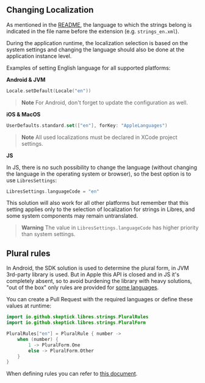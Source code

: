 ## Changing Localization

As mentioned in the [README](../README.md#strings), the language to which the strings belong
is indicated in the file name before the extension (e.g. `strings_en.xml`).

During the application runtime, the localization selection is based on the system settings
and changing the language should also be done at the application instance level.

Examples of setting English language for all supported platforms:

**Android & JVM**
```kotlin
Locale.setDefault(Locale("en"))
```
> **Note**
> For Android, don't forget to update the configuration as well.

**iOS & MacOS**
```swift
UserDefaults.standard.set(["en"], forKey: "AppleLanguages")
```
> **Note**
> All used localizations must be declared in XCode project settings.

**JS**

In JS, there is no such possibility to change the language (without changing the language in the operating system or browser),
so the best option is to use `LibresSettings`:

```kotlin
LibresSettings.languageCode = "en"
```

This solution will also work for all other platforms but remember that this setting applies
only to the selection of localization for strings in Libres, and some
system components may remain untranslated.
> **Warning**
> The value in `LibresSettings.languageCode` has higher priority than system settings.

## Plural rules

In Android, the SDK solution is used to determine the plural form,
in JVM 3rd-party library is used. But in Apple this API is closed and in JS it's completely absent,
so to avoid burdening the library with heavy solutions, "out of the box" only rules are provided
for [some languages](../libres-core/src/appleAndJsMain/kotlin/io/github/skeptick/libres/strings/PluralRules.kt).

You can create a Pull Request with the required languages or define these values at runtime:

```kotlin
import io.github.skeptick.libres.strings.PluralRules
import io.github.skeptick.libres.strings.PluralForm

PluralRules["en"] = PluralRule { number ->
    when (number) {
        1 -> PluralForm.One
        else -> PluralForm.Other
    }
}
```

When defining rules you can refer to
[this document](https://unicode-org.github.io/cldr-staging/charts/37/supplemental/language_plural_rules.html).